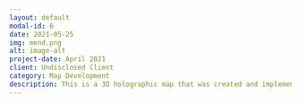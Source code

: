 ```yaml
---
layout: default
modal-id: 6
date: 2021-05-25
img: mend.png
alt: image-alt
project-date: April 2021
client: Undisclosed Client
category: Map Development
description: This is a 3D holographic map that was created and implemented for an undisclosed project for the company Mend.
---
```

